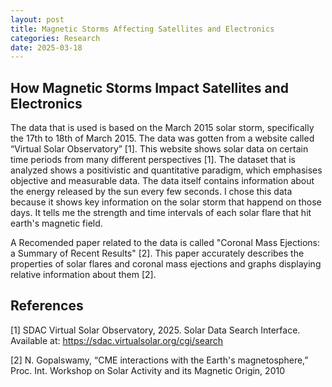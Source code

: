 ```yaml
---
layout: post
title: Magnetic Storms Affecting Satellites and Electronics
categories: Research
date: 2025-03-18
---
```


## How Magnetic Storms Impact Satellites and Electronics

The data that is used is based on the March 2015 solar storm, specifically the 17th to 18th of March 2015. The data was gotten from a website called “Virtual Solar Observatory” [1]. This website shows solar data on certain time periods from many different perspectives [1]. The dataset that is analyzed shows a positivistic and quantitative paradigm, which emphasises objective and measurable data. The data itself contains information about the energy released by the sun every few seconds. I chose this data because it shows key information on the solar storm that happend on those days. It tells me the strength and time intervals of each solar flare that hit earth's magnetic field.

A Recomended paper related to the data is called "Coronal Mass Ejections: a Summary of Recent Results" [2]. This paper accurately describes the properties of solar flares and coronal mass ejections and graphs displaying relative information about them [2].

## References
[1] SDAC Virtual Solar Observatory, 2025. Solar Data Search Interface. Available at: https://sdac.virtualsolar.org/cgi/search 

[2] N. Gopalswamy, “CME interactions with the Earth's magnetosphere,” Proc. Int. Workshop on Solar Activity and its Magnetic Origin, 2010
